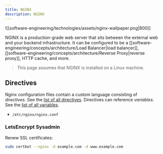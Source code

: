 ```yaml
---
title: NGINX
description: NGINX
---
```


![[software-engineering/technologies/assets/nginx-wallpaper.png|800]]

NGINX is a production-grade web server that sits between the external web and your backend infrastructure. It can be configured to be a [[software-engineering/concepts/architecture/Load Balancer|load balancer]], [[software-engineering/concepts/architecture/Reverse Proxy|reverse proxy]], HTTP cache, and more.

> This page assumes that NGINX is installed on a Linux machine.

## Directives
Nginx configuration files contain a custom language consisting of *directives*. See the [list of all directives](https://nginx.org/en/docs/dirindex.html). Directives can reference *variables*. See the [list of all variables](https://nginx.org/en/docs/varindex.html).


- `/etc/nginx/nginx.conf`

### LetsEncrypt Sysadmin
Renew SSL certificates:
```bash
sudo certbot --nginx -d example.com -d www.example.com
```

